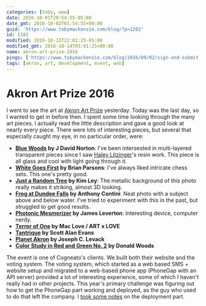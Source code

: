 ```yaml
---
categories: [toby, www]
date: 2016-10-01T20:54:55-05:00
date_gmt: 2016-10-02T01:54:55+00:00
guid: 'https://www.tobymackenzie.com/blog/?p=1282'
id: 1282
modified: 2016-10-13T22:01:25-05:00
modified_gmt: 2016-10-14T03:01:25+00:00
name: akron-art-prize-2016
pings: ['https://www.tobymackenzie.com/blog/2016/09/02/sign-and-submit-phonegap-app-for-ios-and-android/']
tags: [akron, art, development, event, web]
---
```


Akron Art Prize 2016
====================

I went to see the art at [Akron Art Prize](http://akronartprize.org/) yesterday.  Today was the last day, so I wanted to get in before then.  I spent some time looking through the many art pieces.  I actually read the little description and gave a good look at nearly every piece.  There were lots of interesting pieces, but several that especially caught my eye, in no particular order, were:

- **[Blue Woods](http://akronartprize.org/entries/blue-woods.1404) by J David Norton**: I've been intersested in multi-layered transparent pieces since I saw [Haley Litzinger](http://www.haleylitzinger.com/)'s resin work.  This piece is all glass and cool with light going through it.
- **[White Goes First](http://akronartprize.org/entries/white-goes-first.1375) by Brian Parsons**: I've always liked intricate chess sets.  This one's pretty good.
- **[Just a Random Tree](http://akronartprize.org/entries/just-a-random-tree.1519) by Kim Ley**: The metallic background of this photo really makes it striking, almost 3D looking.
- **[Frog at Dundee Falls](http://akronartprize.org/entries/frog-at-dundee-falls.1508) by Anthony Contini**: Neat photo with a subject above and below water.  I've tried to experiment with this in the past, but struggled to get good results.
- **[Photonic Mesmerizer](http://akronartprize.org/entries/photonic-mesmerizer.1406) by James Leverton**: Interesting device, computer nerdy.
- **[Terror of One](http://akronartprize.org/entries/terror-of-one.1462) by Mac Love / ART x LOVE**
- **[Tantrique](http://akronartprize.org/entries/tantrique.1484) by Scott Alan Evans**
- **[Planet Akron](http://akronartprize.org/entries/planet-akron.1516) by Joseph C. Levack**
- **[Color Study in Red and Green No. 2](http://akronartprize.org/entries/color-study-in-red-and-green-no-2.1428) by Donald Woods**

The event is one of Cogneato's clients.  We built both their website and the voting system.  The voting system, which started as a web based SMS + website setup and migrated to a web-based phone app (PhoneGap with an API server) provided a lot of interesting experience, some of which I haven't really had in other projects.  This year's primary challenge was figuring out how to get the PhoneGap part working and deployed, as the guy who used to do that left the company.  I [took some notes](https://www.tobymackenzie.com/blog/2016/09/02/sign-and-submit-phonegap-app-for-ios-and-android/) on the deployment part.
